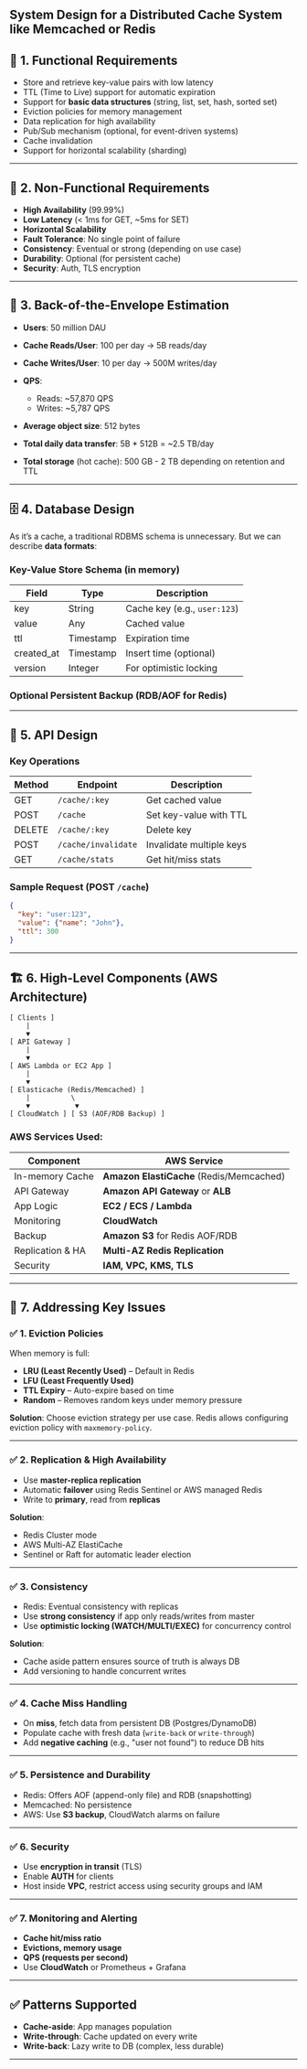  **System Design** for a **Distributed Cache System** like **Memcached** or **Redis**
---

## 🧩 1. Functional Requirements

* Store and retrieve key-value pairs with low latency
* TTL (Time to Live) support for automatic expiration
* Support for **basic data structures** (string, list, set, hash, sorted set)
* Eviction policies for memory management
* Data replication for high availability
* Pub/Sub mechanism (optional, for event-driven systems)
* Cache invalidation
* Support for horizontal scalability (sharding)

---

## 📌 2. Non-Functional Requirements

* **High Availability** (99.99%)
* **Low Latency** (< 1ms for GET, \~5ms for SET)
* **Horizontal Scalability**
* **Fault Tolerance**: No single point of failure
* **Consistency**: Eventual or strong (depending on use case)
* **Durability**: Optional (for persistent cache)
* **Security**: Auth, TLS encryption

---

## 📐 3. Back-of-the-Envelope Estimation

* **Users**: 50 million DAU
* **Cache Reads/User**: 100 per day → 5B reads/day
* **Cache Writes/User**: 10 per day → 500M writes/day
* **QPS**:

  * Reads: \~57,870 QPS
  * Writes: \~5,787 QPS
* **Average object size**: 512 bytes
* **Total daily data transfer**: 5B \* 512B = \~2.5 TB/day
* **Total storage** (hot cache): 500 GB - 2 TB depending on retention and TTL

---

## 🗄️ 4. Database Design

As it’s a cache, a traditional RDBMS schema is unnecessary. But we can describe **data formats**:

### Key-Value Store Schema (in memory)

| Field       | Type      | Description                  |
| ----------- | --------- | ---------------------------- |
| key         | String    | Cache key (e.g., `user:123`) |
| value       | Any       | Cached value                 |
| ttl         | Timestamp | Expiration time              |
| created\_at | Timestamp | Insert time (optional)       |
| version     | Integer   | For optimistic locking       |

### Optional Persistent Backup (RDB/AOF for Redis)

---

## 🧪 5. API Design

### **Key Operations**

| Method | Endpoint            | Description              |
| ------ | ------------------- | ------------------------ |
| GET    | `/cache/:key`       | Get cached value         |
| POST   | `/cache`            | Set key-value with TTL   |
| DELETE | `/cache/:key`       | Delete key               |
| POST   | `/cache/invalidate` | Invalidate multiple keys |
| GET    | `/cache/stats`      | Get hit/miss stats       |

### Sample Request (POST `/cache`)

```json
{
  "key": "user:123",
  "value": {"name": "John"},
  "ttl": 300
}
```

---

## 🏗️ 6. High-Level Components (AWS Architecture)

```
[ Clients ]
    |
    ▼
[ API Gateway ]
    |
    ▼
[ AWS Lambda or EC2 App ]
    |
    ▼
[ Elasticache (Redis/Memcached) ]
    |          \
    ▼           ▼
[ CloudWatch ] [ S3 (AOF/RDB Backup) ]
```

### AWS Services Used:

| Component        | AWS Service                              |
| ---------------- | ---------------------------------------- |
| In-memory Cache  | **Amazon ElastiCache** (Redis/Memcached) |
| API Gateway      | **Amazon API Gateway** or **ALB**        |
| App Logic        | **EC2 / ECS / Lambda**                   |
| Monitoring       | **CloudWatch**                           |
| Backup           | **Amazon S3** for Redis AOF/RDB          |
| Replication & HA | **Multi-AZ Redis Replication**           |
| Security         | **IAM, VPC, KMS, TLS**                   |

---

## 🧠 7. Addressing Key Issues

### ✅ **1. Eviction Policies**

When memory is full:

* **LRU (Least Recently Used)** – Default in Redis
* **LFU (Least Frequently Used)**
* **TTL Expiry** – Auto-expire based on time
* **Random** – Removes random keys under memory pressure

**Solution**: Choose eviction strategy per use case. Redis allows configuring eviction policy with `maxmemory-policy`.

---

### ✅ **2. Replication & High Availability**

* Use **master-replica replication**
* Automatic **failover** using Redis Sentinel or AWS managed Redis
* Write to **primary**, read from **replicas**

**Solution**:

* Redis Cluster mode
* AWS Multi-AZ ElastiCache
* Sentinel or Raft for automatic leader election

---

### ✅ **3. Consistency**

* Redis: Eventual consistency with replicas
* Use **strong consistency** if app only reads/writes from master
* Use **optimistic locking (WATCH/MULTI/EXEC)** for concurrency control

**Solution**:

* Cache aside pattern ensures source of truth is always DB
* Add versioning to handle concurrent writes

---

### ✅ **4. Cache Miss Handling**

* On **miss**, fetch data from persistent DB (Postgres/DynamoDB)
* Populate cache with fresh data (`write-back` or `write-through`)
* Add **negative caching** (e.g., "user not found") to reduce DB hits

---

### ✅ **5. Persistence and Durability**

* Redis: Offers AOF (append-only file) and RDB (snapshotting)
* Memcached: No persistence
* AWS: Use **S3 backup**, CloudWatch alarms on failure

---

### ✅ **6. Security**

* Use **encryption in transit** (TLS)
* Enable **AUTH** for clients
* Host inside **VPC**, restrict access using security groups and IAM

---

### ✅ **7. Monitoring and Alerting**

* **Cache hit/miss ratio**
* **Evictions, memory usage**
* **QPS (requests per second)**
* Use **CloudWatch** or Prometheus + Grafana

---

## ✅ Patterns Supported

* **Cache-aside**: App manages population
* **Write-through**: Cache updated on every write
* **Write-back**: Lazy write to DB (complex, less durable)

---

